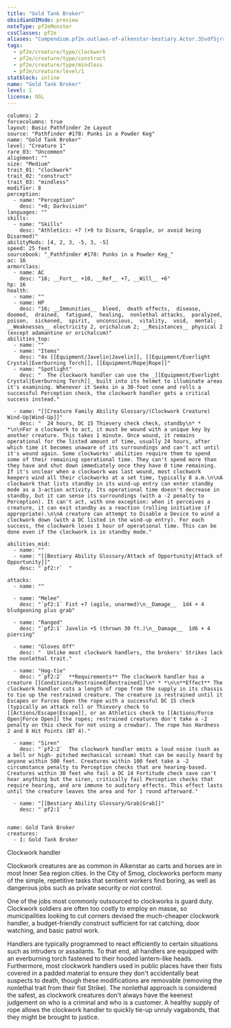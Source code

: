 ```yaml
---
title: "Gold Tank Broker"
obsidianUIMode: preview
noteType: pf2eMonster
cssClasses: pf2e
aliases: "Compendium.pf2e.outlaws-of-alkenstar-bestiary.Actor.3SvdfSjrr5jXMrjF" 
tags:
  - pf2e/creature/type/clockwork
  - pf2e/creature/type/construct
  - pf2e/creature/type/mindless
  - pf2e/creature/level/1
statblock: inline
name: "Gold Tank Broker"
level: 1
license: OGL
---
```


```statblock
columns: 2
forcecolumns: true
layout: Basic Pathfinder 2e Layout
source: "Pathfinder #178: Punks in a Powder Keg"
name: "Gold Tank Broker"
level: "Creature 1"
rare_03: "Uncommon"
alignment: ""
size: "Medium"
trait_01: "clockwork"
trait_02: "construct"
trait_03: "mindless"
modifier: 8
perception:
  - name: "Perception"
    desc: "+8; Darkvision"
languages: ""
skills:
  - name: "Skills"
    desc: "Athletics: +7 (+9 to Disarm, Grapple, or avoid being Disarmed)"
abilityMods: [4, 2, 3, -5, 3, -5]
speed: 25 feet
sourcebook: "_Pathfinder #178: Punks in a Powder Keg_"
ac: 16
armorclass:
  - name: AC
    desc: "16; __Fort__ +10, __Ref__ +7, __Will__ +6"
hp: 16
health:
  - name: ""
  - name: HP
    desc: "16; __Immunities__  bleed,  death effects,  disease,  doomed,  drained,  fatigued,  healing,  nonlethal attacks,  paralyzed,  poison,  sickened,  spirit,  unconscious,  vitality,  void,  mental; __Weaknesses__ electricity 2, orichalcum 2; __Resistances__ physical 2 (except adamantine or orichalcum)"
abilities_top:
  - name: ""
  - name: "Items"
    desc: "4x [[Equipment/Javelin|Javelin]], [[Equipment/Everlight Crystal|Everburning Torch]], [[Equipment/Rope|Rope]]"
  - name: "Spotlight"
    desc: "  The clockwork handler can use the _[[Equipment/Everlight Crystal|Everburning Torch]]_ built into its helmet to illuminate areas it's examining. Whenever it Seeks in a 30-foot cone and rolls a successful Perception check, the clockwork handler gets a critical success instead."

  - name: "[[Creature Family Ability Glossary/(Clockwork Creature) Wind-Up|Wind-Up]]"
    desc: "  24 hours, DC 15 Thievery check check, standby\n* * *\n\nFor a clockwork to act, it must be wound with a unique key by another creature. This takes 1 minute. Once wound, it remains operational for the listed amount of time, usually 24 hours, after which time it becomes unaware of its surroundings and can't act until it's wound again. Some clockworks' abilities require them to spend some of their remaining operational time. They can't spend more than they have and shut down immediately once they have 0 time remaining. If it's unclear when a clockwork was last wound, most clockwork keepers wind all their clockworks at a set time, typically 8 a.m.\n\nA clockwork that lists standby in its wind-up entry can enter standby mode as a 3-action activity. Its operational time doesn't decrease in standby, but it can sense its surroundings (with a -2 penalty to Perception). It can't act, with one exception: when it perceives a creature, it can exit standby as a reaction (rolling initiative if appropriate).\n\nA creature can attempt to Disable a Device to wind a clockwork down (with a DC listed in the wind-up entry). For each success, the clockwork loses 1 hour of operational time. This can be done even if the clockwork is in standby mode."

abilities_mid:
  - name: ""
  - name: "[[Bestiary Ability Glossary/Attack of Opportunity|Attack of Opportunity]]"
    desc: "`pf2:r`  "

attacks:
  - name: ""

  - name: "Melee"
    desc: "`pf2:1` Fist +7 (agile, unarmed)\n__Damage__  1d4 + 4 bludgeoning plus grab"

  - name: "Ranged"
    desc: "`pf2:1` Javelin +5 (thrown 30 ft.)\n__Damage__  1d6 + 4 piercing"

  - name: "Gloves Off"
    desc: "  Unlike most clockwork handlers, the brokers' Strikes lack the nonlethal trait."

  - name: "Hog-tie"
    desc: "`pf2:2`  **Requirements** The clockwork handler has a creature [[Conditions/Restrained|Restrained]]\n* * *\n\n**Effect** The clockwork handler cuts a length of rope from the supply in its chassis to tie up the restrained creature. The creature is restrained until it Escapes or Forces Open the rope with a successful DC 15 check (typically an attack roll or Thievery check to [[Actions/Escape|Escape]], or an Athletics check to [[Actions/Force Open|Force Open]] the ropes; restrained creatures don't take a -2 penalty on this check for not using a crowbar). The rope has Hardness 2 and 8 Hit Points (BT 4)."

  - name: "Siren"
    desc: "`pf2:2`  The clockwork handler emits a loud noise (such as a bell or high- pitched mechanical scream) that can be easily heard by anyone within 500 feet. Creatures within 100 feet take a -2 circumstance penalty to Perception checks that are hearing-based. Creatures within 30 feet who fail a DC 14 Fortitude check save can't hear anything but the siren, critically fail Perception checks that require hearing, and are immune to auditory effects. This effect lasts until the creature leaves the area and for 1 round afterward."

  - name: "[[Bestiary Ability Glossary/Grab|Grab]]"
    desc: "`pf2:1`  "
 
```

```encounter-table
name: Gold Tank Broker
creatures:
  - 1: Gold Tank Broker
```


Clockwork handler

Clockwork creatures are as common in Alkenstar as carts and horses are in most Inner Sea region cities. In the City of Smog, clockworks perform many of the simple, repetitive tasks that sentient workers find boring, as well as dangerous jobs such as private security or riot control.

One of the jobs most commonly outsourced to clockworks is guard duty. Clockwork soldiers are often too costly to employ en masse, so municipalities looking to cut corners devised the much-cheaper clockwork handler, a budget-friendly construct sufficient for rat catching, door watching, and basic patrol work.

Handlers are typically programmed to react efficiently to certain situations such as intruders or assailants. To that end, all handlers are equipped with an everburning torch fastened to their hooded lantern-like heads. Furthermore, most clockwork handlers used in public places have their fists covered in a padded material to ensure they don't accidentally beat suspects to death, though these modifications are removable (removing the nonlethal trait from their fist Strike). The nonlethal approach is considered the safest, as clockwork creatures don't always have the keenest judgement on who is a criminal and who is a customer. A healthy supply of rope allows the clockwork handler to quickly tie-up unruly vagabonds, that they might be brought to justice.
